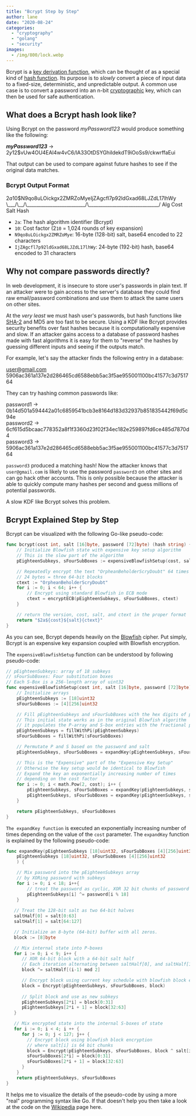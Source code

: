 ```yaml
---
title: "Bcrypt Step by Step"
author: lane
date: "2020-08-24"
categories: 
  - "cryptography"
  - "golang"
  - "security"
images:
  - /img/800/lock.webp
---
```


Bcrypt is a [key derivation function](/cryptography/key-derivation-functions/), which can be thought of as a special kind of [hash function](/cryptography/very-basic-intro-to-hash-functions-sha-256-md-5-etc/). Its purpose is to _slowly_ convert a piece of input data to a fixed-size, deterministic, and unpredictable output. A common use case is to convert a password into an n-bit [cryptographic](/cryptography/what-is-cryptography/) key, which can then be used for safe authentication.

## What does a Bcrypt hash look like?

Using Bcrypt on the password _myPassword123_ would produce something like the following:

**_myPassword123_** \->
$2y$12$vUw4OU4EAl4w4vC6/lA33OtDSYGhiIdekdT9iOoSs9/ckwrffaEui

That output can be used to compare against future hashes to see if the original data matches.

### Bcrypt Output Format

$2a$10$N9qo8uLOickgx2ZMRZoMyeIjZAgcfl7p92ldGxad68LJZdL17lhWy
\\\_\_\_/\\\_\_/\\\_\_\_\_\_\_\_\_\_\_\_\_\_\_\_\_\_\_\_\_\_\_\_\_\_/\\\_\_\_\_\_\_\_\_\_\_\_\_\_\_\_\_\_\_\_\_\_\_\_\_\_\_\_\_\_\_/
Alg   Cost                  Salt                                            Hash

- `2a`: The hash algorithm identifier (Bcrypt)
- `10`: Cost factor (2`10` = 1,024 rounds of key expansion)
- `N9qo8uLOickgx2ZMRZoMye`: 16-byte (128-bit) salt, base64 encoded to 22 characters
- `IjZAgcfl7p92ldGxad68LJZdL17lhWy`: 24-byte (192-bit) hash, base64 encoded to 31 characters

## Why not compare passwords directly?

In web development, it is insecure to store user's passwords in plain text. If an attacker were to gain access to the server's database they could find raw email/password combinations and use them to attack the same users on other sites.

At the _very least_ we must hash user's passwords, but hash functions like [SHA-2](/cryptography/how-sha-2-works-step-by-step-sha-256/) and MD5 are too fast to be secure. Using a KDF like Bcrypt provides security benefits over fast hashes because it is computationally expensive and slow. If an attacker gains access to a database of password hashes made with fast algorithms it is easy for them to "reverse" the hashes by guessing different inputs and seeing if the outputs match.

For example, let's say the attacker finds the following entry in a database:

user@gmail.com 5906ac361a137e2d286465cd6588ebb5ac3f5ae955001100bc41577c3d751764

They can try hashing common passwords like:

password1 ->
0b14d501a594442a01c6859541bcb3e8164d183d32937b851835442f69d5c94e  
password2 ->
6cf615d5bcaac778352a8f1f3360d23f02f34ec182e259897fd6ce485d7870d4  
password3 -> 5906ac361a137e2d286465cd6588ebb5ac3f5ae955001100bc41577c3d751764

  
`password3` produced a matching hash! Now the attacker knows that `user@gmail.com` is likely to use the password `password3` on other sites and can go hack other accounts. This is only possible because the attacker is able to quickly compute many hashes per second and guess millions of potential passwords.

A slow KDF like Bcrypt solves this problem.

## Bcrypt Explained Step by Step

Bcrypt can be visualized with the following Go-like pseudo-code:

```go
func bcrypt(cost int, salt [16]byte, password [72]byte) (hash string) {
	// Initialize Blowfish state with expensive key setup algorithm
	// This is the slow part of the algorithm
	pEighteenSubkeys, sFourSubBoxes := expensiveBlowfishSetup(cost, salt, password)

	// Repeatedly encrypt the text "OrpheanBeholderScryDoubt" 64 times
	// 24 bytes = three 64-bit blocks
	ctext := "OrpheanBeholderScryDoubt"
	for i := 0; i < 64; i++ {
		// Encrypt using standard Blowfish in ECB mode
		ctext = encryptECB(pEighteenSubkeys, sFourSubBoxes, ctext)
	}

	// return the version, cost, salt, and ctext in the proper format
	return "$2a${cost}${salt}{ctext}"
}
```

As you can see, Bcrypt depends heavily on the [Blowfish](https://en.wikipedia.org/wiki/Blowfish_(cipher)) cipher. Put simply, Bcrypt is an expensive key expansion coupled with Blowfish encryption.

The `expensiveBlowfishSetup` function can be understood by following pseudo-code:

```go
// pEighteenSubkeys: array of 18 subkeys
// sFourSubBoxes: Four substitution boxes
// Each S-Box is a 256-length array of uint32
func expensiveBlowfishSetup(cost int, salt [16]byte, password [72]byte) (pEighteenSubkeys [18]uint32, sFourSubBoxes [4][256]uint32) {
	// Initialize arrays
	pEighteenSubkeys := [18]uint32
	sFourSubBoxes := [4][256]uint32

	// Fill pEighteenSubkeys and sFourSubBoxes with the hex digits of pi 
	// This initial state works as in the original Blowfish algorithm
	// it populates the P-array and S-box entries with the fractional part of pi in hexadecimal
	pEighteenSubkeys = fillWithPi(pEighteenSubkeys)
	sFourSubBoxes = fillWithPi(sFourSubBoxes)

	// Permutate P and S based on the password and salt
	pEighteenSubkeys, sFourSubBoxes = expandKey(pEighteenSubkeys, sFourSubBoxes, salt, password)

	// This is the "Expensive" part of the "Expensive Key Setup"
	// Otherwise the key setup would be identical to Blowfish
	// Expand the key an exponentially increasing number of times
	// depending on the cost factor
	for i := 0; i < math.Pow(2, cost); i++ {
		pEighteenSubkeys, sFourSubBoxes = expandKey(pEighteenSubkeys, sFourSubBoxes, 0, password)
		pEighteenSubkeys, sFourSubBoxes = expandKey(pEighteenSubkeys, sFourSubBoxes, 0, salt)
	}

	return pEighteenSubkeys, sFourSubBoxes
}
```

`The expandKey function` is executed an exponentially increasing number of times depending on the value of the `cost` parameter. The `expandKey` function is explained by the following pseudo-code:

```go
func expandKey(pEighteenSubkeys [18]uint32, sFourSubBoxes [4][256]uint32, salt [16]byte, password [72]byte) (
	pEighteenSubkeys [18]uint32, sFourSubBoxes [4][256]uint32
	) {

	// Mix password into the pEighteenSubkeys array
	// by XORing password with subkeys
	for i := 0; i < 18; i++{
		// treat the password as cyclic, XOR 32 bit chunks of password with subkeys
		pEighteenSubkeys[i] ^= password[i % 18]
	}
 
   // Treat the 128-bit salt as two 64-bit halves 
   saltHalf[0] = salt[0:63]
   saltHalf[1] = salt[64:127]

   // Initialize an 8-byte (64-bit) buffer with all zeros.
   block := [8]byte

   // Mix internal state into P-boxes   
   for i := 0; i < 9; i++ {
	  // XOR 64-bit block with a 64-bit salt half
	  // Each iteration alternating between saltHalf[0], and saltHalf[1]
      block ^= saltHalf[(i-1) mod 2]

	  // Encrypt block using current key schedule with blowfish block encryption
	  block = Encrypt(pEighteenSubkeys, sFourSubBoxes, block)
	  
	  // Split block and use as new subkeys
      pEighteenSubkeys[2*i] = block[0:31]
	  pEighteenSubkeys[2*i + 1] = block[32:63]
   }

   // Mix encrypted state into the internal S-boxes of state
   for i := 0; i < 4; i ++ {
      for j := 0; j < 127; j++ {
		// Encrypt block using blowfish block encryption
		// where salt[i] is 64 bit chunks
        block = Encrypt(pEighteenSubkeys, sFourSubBoxes, block ^ salt[i])
        sFourSubBoxes[2*i] = block[0:31]
		sFourSubBoxes[2*i + 1] = block[32:63]
	  }
	}
    return pEighteenSubkeys, sFourSubBoxes
}
```

It helps me to visualize the details of the pseudo-code by using a more "real" programming syntax like Go. If that doesn't help you then take a look at the code on the [Wikipedia](https://en.wikipedia.org/wiki/Bcrypt#Algorithm) page here.
